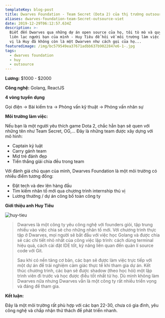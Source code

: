 ```yaml
---
templateKey: blog-post
title: Dwarves Foundation - Team Secret (Dota 2) của thị trường outsource Việt
aliases: dwarves-foundation-team-Secret-outsource-viet
date: 2019-12-29T06:12:57.634Z
description: >-
  Biết đến Dwarves qua những dự án open source của họ, tôi tò mò và quyết định
  liên lạc người bạn của mình - Huy Tiêu để hỏi về môi trường làm việc. Điều thú
  vị là Huy đã không còn là một Dwarven như cách gọi của họ...
featuredimage: /img/bc579549ea37671adbb637b9022847e6-1-.jpg
tags:
  - dwarves foundation
  - huy
  - outsource
---
```

**Lương:** $1000 - $2000

**Công nghệ:** Golang, ReactJS

**4 vòng tuyển** **dụng**

Gọi điện → Bài kiểm tra → Phỏng vấn kỹ thuật → Phỏng vấn nhân sự 

**Môi trường làm việc:**

Nếu bạn là một người yêu thích game Dota 2, chắc hẳn bạn sẽ quen với những tên như Team Secret, OG,... Đây là những team được xây dựng với mô hình:

* Captain kỷ luật
* Carry gánh team
* Mid trẻ đánh đẹp
* Tiền thắng giải chia đều trong team

Với đánh giá chủ quan của mình, Dwarves Foundation là một môi trường có nhiều điểm tương đồng:

* Đặt tech và dev lên hàng đầu
* Tìm kiếm nhân tố mới qua chương trình internship thú vị
* Lương thưởng / dự án công bố toàn công ty

**Giới thiệu anh Huy Tiêu**

![huy-tieu](/img/huy_tieu.jpg "Huy Tiêu - từng là Operation Manager của Dwarves")

> Dwarves là một công ty yêu công nghệ với founders giỏi, tập trung nhiều vào việc chia sẻ cho những nhân tố mới. Với chương trình thực tập ở Dwarves, mọi người sẽ bắt đầu với việc học Golang và được chia sẻ các chi tiết nhỏ nhất của công việc lập trình: cách dùng terminal hiệu quả, cách cài đặt IDE tốt, kỹ năng liên quan đến quản lí source code với Git.
>
> Sau khi có nền tảng cơ bản, các bạn sẽ được làm việc trực tiếp với một dự án để trải nghiệm cảm giác thực tế khi tham gia dự án. Kết thúc chương trình, các bạn sẽ được shadow (theo học hỏi) một lập trình viên đi trước và học được điều tốt nhất từ họ. Dù mình không làm Dwarves nữa nhưng Dwarves vẫn là một công ty rất nhiều triển vọng và đáng để tham gia.

**Kết luận:**

Đây là một môi trường rất phù hợp với các bạn 22-30, chưa có gia đình, yêu công nghệ và chấp nhận thử thách để phát triển nhanh.
